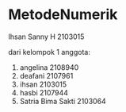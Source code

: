 # MetodeNumerik
Ihsan Sanny H
2103015

dari kelompok 1
anggota:
1. angelina 2108940
2. deafani 2107961
3. ihsan 2103015
4. hasbi 2107944
5. Satria Bima Sakti 2103064
